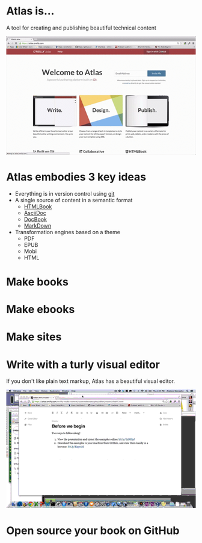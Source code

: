 # Atlas is...

A tool for creating and publishing beautiful technical content

![images/system_intro_optimized.gif](images/system_intro.gif)

# Atlas embodies 3 key ideas
* Everything is in version control using [git](http://git-scm.com/)
* A single source of content in a semantic format
  * [HTMLBook](https://github.com/oreillymedia/htmlbook)
  * [AsciiDoc](http://www.methods.co.nz/asciidoc/)
  * [DocBook](http://www.docbook.org/)
  * [MarkDown](http://daringfireball.net/projects/markdown/)
* Transformation engines based on a theme
  * PDF
  * EPUB 
  * Mobi
  * HTML

# Make books

# Make ebooks

# Make sites

# Write with a turly visual editor

If you don't like plain text markup, Atlas has a beautiful visual editor.

![insert_image_optimized.gif](insert_image_optimized.gif)

# Open source your book on GitHub
